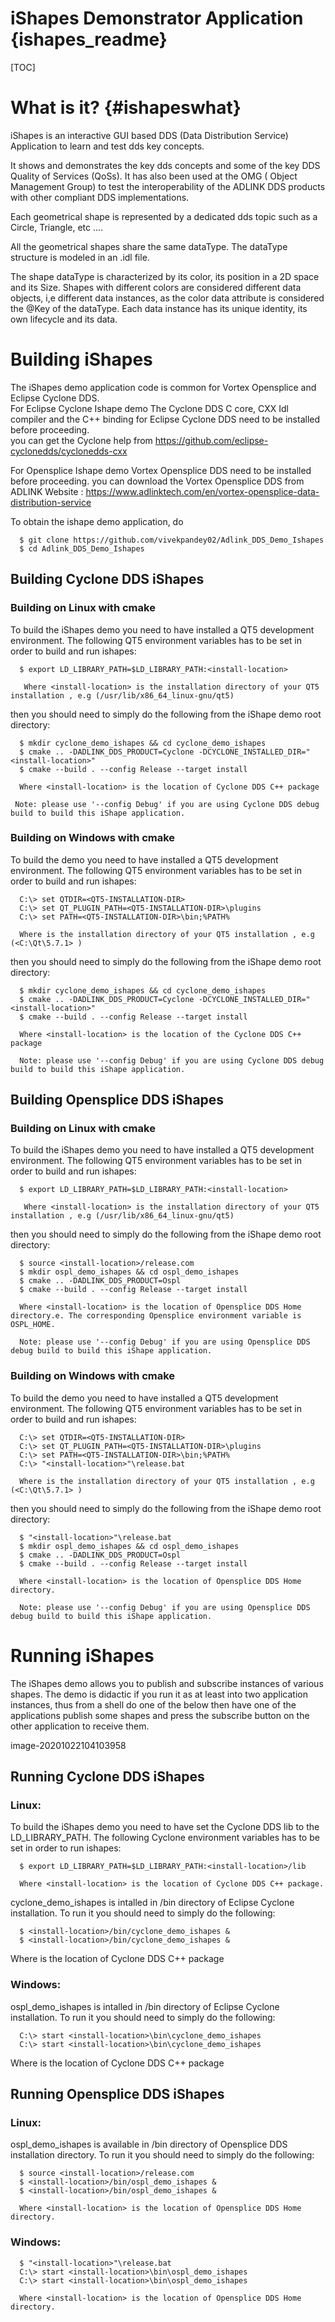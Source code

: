 # iShapes Demonstrator Application {ishapes_readme}
[TOC]

# What is it? {#ishapeswhat}
iShapes is an interactive GUI based DDS (Data Distribution Service) Application to learn and test dds key concepts.

It shows and demonstrates the key dds concepts and some of the key DDS Quality of Services (QoSs). It has also been used at the OMG ( Object Management Group) to test the interoperability of the ADLINK DDS products with other compliant DDS implementations.

Each geometrical shape is represented by a dedicated dds topic such as a Circle, Triangle, etc ....

All the geometrical shapes share the same dataType. The dataType structure is modeled in an .idl file.

The shape dataType is characterized by its color, its position in a 2D space and its Size. Shapes with different colors are considered different data objects, i,e different data instances, as the color data attribute is considered the @Key of the dataType. Each data instance has its unique identity, its own lifecycle and its data.


# Building iShapes

The iShapes demo application code is common for Vortex Opensplice and Eclipse Cyclone DDS.  
For Eclipse Cyclone Ishape demo The Cyclone DDS C core, CXX Idl compiler and the C++ binding for Eclipse Cyclone DDS need to be installed before proceeding.   
you can get the Cyclone help from https://github.com/eclipse-cyclonedds/cyclonedds-cxx

For Opensplice Ishape demo Vortex Opensplice DDS need to be installed before proceeding. you can download the Vortex Opensplice DDS from ADLINK Website : https://www.adlinktech.com/en/vortex-opensplice-data-distribution-service

To obtain the ishape demo application, do  

      $ git clone https://github.com/vivekpandey02/Adlink_DDS_Demo_Ishapes    
      $ cd Adlink_DDS_Demo_Ishapes   


## Building Cyclone DDS iShapes

### Building on Linux with cmake
To build the iShapes demo you need to have installed a QT5 development environment. The following QT5 environment variables has to be set in order to build and run ishapes:
      
      $ export LD_LIBRARY_PATH=$LD_LIBRARY_PATH:<install-location>
      
       Where <install-location> is the installation directory of your QT5 installation , e.g (/usr/lib/x86_64_linux-gnu/qt5)  

then you should need to simply do the following from the iShape demo root directory:

      $ mkdir cyclone_demo_ishapes && cd cyclone_demo_ishapes  
      $ cmake .. -DADLINK_DDS_PRODUCT=Cyclone -DCYCLONE_INSTALLED_DIR="<install-location>"  
      $ cmake --build . --config Release --target install  
      
      Where <install-location> is the location of Cyclone DDS C++ package  
      
     Note: please use '--config Debug' if you are using Cyclone DDS debug build to build this iShape application.

### Building on Windows with cmake
To build the demo you need to have installed a QT5 development environment. The following QT5 environment variables has to be set in order to build and run ishapes:

      C:\> set QTDIR=<QT5-INSTALLATION-DIR> 
      C:\> set QT_PLUGIN_PATH=<QT5-INSTALLATION-DIR>\plugins  
      C:\> set PATH=<QT5-INSTALLATION-DIR>\bin;%PATH%   
      
      Where is the installation directory of your QT5 installation , e.g (<C:\Qt\5.7.1> )  

then you should need to simply do the following from the iShape demo root directory:

      $ mkdir cyclone_demo_ishapes && cd cyclone_demo_ishapes  
      $ cmake .. -DADLINK_DDS_PRODUCT=Cyclone -DCYCLONE_INSTALLED_DIR="<install-location>"  
      $ cmake --build . --config Release --target install  
      
      Where <install-location> is the location of the Cyclone DDS C++ package  
      
      Note: please use '--config Debug' if you are using Cyclone DDS debug build to build this iShape application.

## Building Opensplice DDS iShapes

### Building on Linux with cmake

To build the iShapes demo you need to have installed a QT5 development environment. The following QT5 environment variables has to be set in order to build and run ishapes:
      
      $ export LD_LIBRARY_PATH=$LD_LIBRARY_PATH:<install-location>
      
       Where <install-location> is the installation directory of your QT5 installation , e.g (/usr/lib/x86_64_linux-gnu/qt5)  

then you should need to simply do the following from the iShape demo root directory:

      $ source <install-location>/release.com  
      $ mkdir ospl_demo_ishapes && cd ospl_demo_ishapes  
      $ cmake .. -DADLINK_DDS_PRODUCT=Ospl  
      $ cmake --build . --config Release --target install  
      
      Where <install-location> is the location of Opensplice DDS Home directory.e. The corresponding Opensplice environment variable is OSPL_HOME. 
      
      Note: please use '--config Debug' if you are using Opensplice DDS debug build to build this iShape application.
  
### Building on Windows with cmake
To build the demo you need to have installed a QT5 development environment.  The following QT5 environment variables has to be set in order to build and run ishapes:

      C:\> set QTDIR=<QT5-INSTALLATION-DIR> 
      C:\> set QT_PLUGIN_PATH=<QT5-INSTALLATION-DIR>\plugins  
      C:\> set PATH=<QT5-INSTALLATION-DIR>\bin;%PATH%  
      C:\> "<install-location>"\release.bat  
      
      Where is the installation directory of your QT5 installation , e.g (<C:\Qt\5.7.1> )  

then you should need to simply do the following from the iShape demo root directory:

      $ "<install-location>"\release.bat  
      $ mkdir ospl_demo_ishapes && cd ospl_demo_ishapes  
      $ cmake .. -DADLINK_DDS_PRODUCT=Ospl  
      $ cmake --build . --config Release --target install  
      
      Where <install-location> is the location of Opensplice DDS Home directory.  
      
      Note: please use '--config Debug' if you are using Opensplice DDS debug build to build this iShape application.
      

# Running iShapes

The iShapes demo allows you to publish and subscribe instances of various shapes. The demo is didactic if you run it as at least into two application instances, thus from a shell do one of the below then have one of the applications publish some shapes and press the subscribe button on the other application to receive them.

image-20201022104103958

## Running Cyclone DDS iShapes
### Linux:

To build the iShapes demo you need to have set the Cyclone DDS lib to the LD_LIBRARY_PATH. The following Cyclone environment variables has to be set in order to run ishapes:
      

      $ export LD_LIBRARY_PATH=$LD_LIBRARY_PATH:<install-location>/lib
  
      Where <install-location> is the location of Cyclone DDS C++ package. 


cyclone_demo_ishapes is intalled in <install-location>/bin directory of Eclipse Cyclone installation. To run it  you should need to simply do the following:

      $ <install-location>/bin/cyclone_demo_ishapes &  
      $ <install-location>/bin/cyclone_demo_ishapes &  
  
Where <install-location> is the location of Cyclone DDS C++ package  

### Windows:
ospl_demo_ishapes is intalled in <install-location>/bin directory of Eclipse Cyclone installation. To run it  you should need to simply do the following:  
      
      C:\> start <install-location>\bin\cyclone_demo_ishapes  
      C:\> start <install-location>\bin\cyclone_demo_ishapes  
  
Where <install-location> is the location of Cyclone DDS C++ package  

## Running Opensplice DDS iShapes
### Linux:
ospl_demo_ishapes is available in <installation>/bin directory of Opensplice DDS installation directory. To run it you should need to simply do the following: 

      $ source <install-location>/release.com
      $ <install-location>/bin/ospl_demo_ishapes &
      $ <install-location>/bin/ospl_demo_ishapes &
  
      Where <install-location> is the location of Opensplice DDS Home directory.

### Windows:
      $ "<install-location>"\release.bat 
      C:\> start <install-location>\bin\ospl_demo_ishapes  
      C:\> start <install-location>\bin\ospl_demo_ishapes  
      
      Where <install-location> is the location of Opensplice DDS Home directory.
